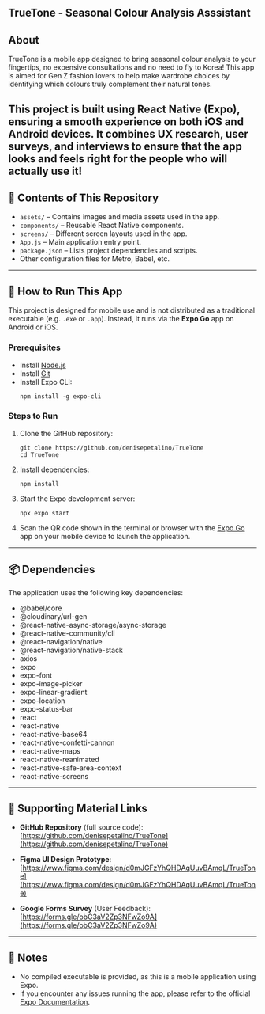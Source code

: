 ## TrueTone - Seasonal Colour Analysis Asssistant

## About

TrueTone is a mobile app designed to bring seasonal colour analysis to your fingertips, no expensive consultations and no need to fly to Korea! This app is aimed for Gen Z fashion lovers to help make wardrobe choices by identifying which colours truly complement their natural tones.

## This project is built using React Native (Expo), ensuring a smooth experience on both iOS and Android devices. It combines UX research, user surveys, and interviews to ensure that the app looks and feels right for the people who will actually use it!

## 📁 Contents of This Repository

- `assets/` – Contains images and media assets used in the app.
- `components/` – Reusable React Native components.
- `screens/` – Different screen layouts used in the app.
- `App.js` – Main application entry point.
- `package.json` – Lists project dependencies and scripts.
- Other configuration files for Metro, Babel, etc.

---

## 🚀 How to Run This App

This project is designed for mobile use and is not distributed as a traditional executable (e.g. `.exe` or `.app`). Instead, it runs via the **Expo Go** app on Android or iOS.

### Prerequisites

- Install [Node.js](https://nodejs.org/)
- Install [Git](https://git-scm.com/)
- Install Expo CLI:
  ```
  npm install -g expo-cli
  ```

### Steps to Run

1. Clone the GitHub repository:
   ```
   git clone https://github.com/denisepetalino/TrueTone
   cd TrueTone
   ```
2. Install dependencies:
   ```
   npm install
   ```
3. Start the Expo development server:
   ```
   npx expo start
   ```
4. Scan the QR code shown in the terminal or browser with the [Expo Go](https://expo.dev/client) app on your mobile device to launch the application.

---

## 📦 Dependencies

The application uses the following key dependencies:

- @babel/core
- @cloudinary/url-gen
- @react-native-async-storage/async-storage
- @react-native-community/cli
- @react-navigation/native
- @react-navigation/native-stack
- axios
- expo
- expo-font
- expo-image-picker
- expo-linear-gradient
- expo-location
- expo-status-bar
- react
- react-native
- react-native-base64
- react-native-confetti-cannon
- react-native-maps
- react-native-reanimated
- react-native-safe-area-context
- react-native-screens

---

## 🔗 Supporting Material Links

- **GitHub Repository** (full source code):  
  [https://github.com/denisepetalino/TrueTone](https://github.com/denisepetalino/TrueTone)

- **Figma UI Design Prototype**:  
  [https://www.figma.com/design/d0mJGFzYhQHDAqUuvBAmqL/TrueTone](https://www.figma.com/design/d0mJGFzYhQHDAqUuvBAmqL/TrueTone)

- **Google Forms Survey** (User Feedback):  
  [https://forms.gle/obC3aV2Zp3NFwZo9A](https://forms.gle/obC3aV2Zp3NFwZo9A)

---

## 📄 Notes

- No compiled executable is provided, as this is a mobile application using Expo.
- If you encounter any issues running the app, please refer to the official [Expo Documentation](https://docs.expo.dev/).
